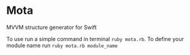 # Mota
MVVM structure generator for Swift

To use run a simple command in terminal `ruby mota.rb`. To define your module name run `ruby mota.rb module_name`
